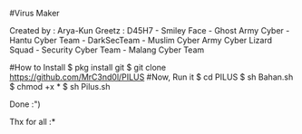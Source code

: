 #Virus Maker

Created by : Arya-Kun
Greetz : D45H7 - Smiley Face - Ghost Army Cyber - 
         Hantu Cyber Team - DarkSecTeam - Muslim Cyber Army
         Cyber Lizard Squad - Security Cyber Team - 
         Malang Cyber Team

#How to Install
$ pkg install git
$ git clone https://github.com/MrC3nd0l/PILUS
#Now, Run it
$ cd PILUS
$ sh Bahan.sh
$ chmod +x *
$ sh Pilus.sh

Done :")

Thx for all :*

